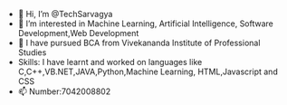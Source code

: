 - 👋 Hi, I’m @TechSarvagya
- 👀 I’m interested in Machine Learning, Artificial Intelligence, Software Development,Web Development
- 🌱 I have pursued BCA from Vivekananda Institute of Professional Studies
- Skills: I have learnt and worked on languages like C,C++,VB.NET,JAVA,Python,Machine Learning, HTML,Javascript and CSS
- 📫 Number:7042008802
